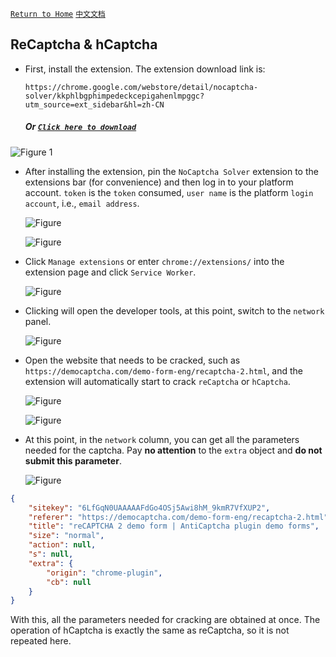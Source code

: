 [`Return to Home`](en.md)  [`中文文档`](../zh-CN/plugin.md)

## ReCaptcha & hCaptcha

- First, install the extension. The extension download link is:

  `https://chrome.google.com/webstore/detail/nocaptcha-solver/kkphlbgphimpedeckcepigahenlmpggc?utm_source=ext_sidebar&hl=zh-CN`

  ##### Or [`Click here to download`](https://chrome.google.com/webstore/detail/nocaptcha-solver/kkphlbgphimpedeckcepigahenlmpggc?utm_source=ext_sidebar&hl=zh-CN)

![Figure 1](/images/fill-params/1.png)

- After installing the extension, pin the `NoCaptcha Solver` extension to the extensions bar (for convenience) and then log in to your platform account. `token` is the `token` consumed, `user name` is the platform `login account`, i.e., `email address`.

  ![Figure](/images/fill-params/3.png)

  ![Figure](/images/fill-params/2.png)

- Click `Manage extensions` or enter `chrome://extensions/` into the extension page and click `Service Worker`.

  ![Figure](/images/fill-params/4.png)

- Clicking will open the developer tools, at this point, switch to the `network` panel.

  ![Figure](/images/fill-params/5.png)

- Open the website that needs to be cracked, such as `https://democaptcha.com/demo-form-eng/recaptcha-2.html`, and the extension will automatically start to crack `reCaptcha` or `hCaptcha`.

  ![Figure](/images/fill-params/6.png)

  ![Figure](/images/fill-params/7.png)

- At this point, in the `network` column, you can get all the parameters needed for the captcha. Pay **no attention** to the `extra` object and **do not submit this parameter**.

  ![Figure](/images/fill-params/8.png)

```json	
{
    "sitekey": "6LfGqN0UAAAAAFdGo4OSj5Awi8hM_9kmR7VfXUP2",
    "referer": "https://democaptcha.com/demo-form-eng/recaptcha-2.html",
    "title": "reCAPTCHA 2 demo form | AntiCaptcha plugin demo forms",
    "size": "normal",
    "action": null,
    "s": null,
    "extra": {
        "origin": "chrome-plugin",
        "cb": null
    }
}
```

With this, all the parameters needed for cracking are obtained at once. The operation of hCaptcha is exactly the same as reCaptcha, so it is not repeated here.

